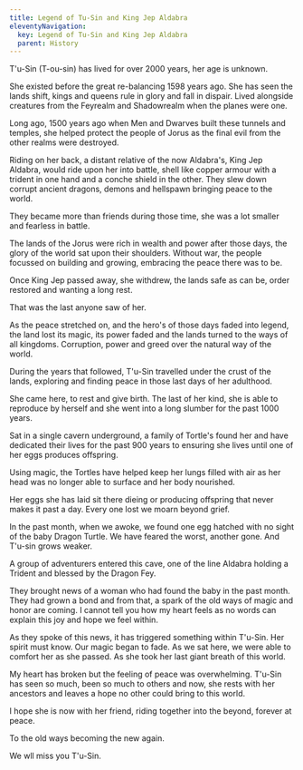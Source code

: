 ```yaml
---
title: Legend of Tu-Sin and King Jep Aldabra
eleventyNavigation:
  key: Legend of Tu-Sin and King Jep Aldabra
  parent: History
---
```


T'u-Sin (T-ou-sin) has lived for over 2000 years, her age is unknown.

She existed before the great re-balancing 1598 years ago. She has seen the lands shift, kings and queens rule in glory and fall in dispair. Lived alongside creatures from the Feyrealm and Shadowrealm when the planes were one.

Long ago, 1500 years ago when Men and Dwarves built these tunnels and temples, she helped protect the people of Jorus as the final evil from the other realms were destroyed.

Riding on her back, a distant relative of the now Aldabra's, King Jep Aldabra, would ride upon her into battle, shell like copper armour with a trident in one hand and a conche shield in the other. They slew down corrupt ancient dragons, demons and hellspawn bringing peace to the world.

They became more than friends during those time, she was a lot smaller and fearless in battle.

The lands of the Jorus were rich in wealth and power after those days, the glory of the world sat upon their shoulders. Without war, the people focussed on building and growing, embracing the peace there was to be.

Once King Jep passed away, she withdrew, the lands safe as can be, order restored and wanting a long rest.

That was the last anyone saw of her.

As the peace stretched on, and the hero's of those days faded into legend, the land lost its magic, its power faded and the lands turned to the ways of all kingdoms. Corruption, power and greed over the natural way of the world.

During the years that followed, T'u-Sin travelled under the crust of the lands, exploring and finding peace in those last days of her adulthood.

She came here, to rest and give birth. The last of her kind, she is able to reproduce by herself and she went into a long slumber for the past 1000 years.

Sat in a single cavern underground, a family of Tortle's found her and have dedicated their lives for the past 900 years to ensuring she lives until one of her eggs produces offspring.

Using magic, the Tortles have helped keep her lungs filled with air as her head was no longer able to surface and her body nourished.

Her eggs she has laid sit there dieing or producing offspring that never makes it past a day. Every one lost we moarn beyond grief.

In the past month, when we awoke, we found one egg hatched with no sight of the baby Dragon Turtle. We have feared the worst, another gone. And T'u-sin grows weaker.

A group of adventurers entered this cave, one of the line Aldabra holding a Trident and blessed by the Dragon Fey.

They brought news of a woman who had found the baby in the past month. They had grown a bond and from that, a spark of the old ways of magic and honor are coming. I cannot tell you how my heart feels as no words can explain this joy and hope we feel within.

As they spoke of this news, it has triggered something within T'u-Sin. Her spirit must know. Our magic began to fade. As we sat here, we were able to comfort her as she passed. As she took her last giant breath of this world.

My heart has broken but the feeling of peace was overwhelming. T'u-Sin has seen so much, been so much to others and now, she rests with her ancestors and leaves a hope no other could bring to this world.

I hope she is now with her friend, riding together into the beyond, forever at peace.

To the old ways becoming the new again.

We wll miss you T'u-Sin.
